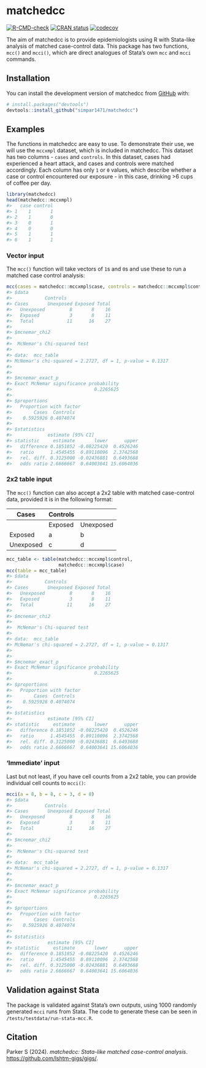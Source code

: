 
<!-- README.md is generated from README.Rmd. Please edit that file -->

# matchedcc

<!-- badges: start -->

[![R-CMD-check](https://github.com/simpar1471/matchedcc/actions/workflows/R-CMD-check.yaml/badge.svg)](https://github.com/simpar1471/matchedcc/actions/workflows/R-CMD-check.yaml)
[![CRAN
status](https://www.r-pkg.org/badges/version/matchedcc)](https://CRAN.R-project.org/package=matchedcc)
[![codecov](https://codecov.io/gh/simpar1471/matchedcc/graph/badge.svg?token=OJSHMFFGXN)](https://codecov.io/gh/simpar1471/matchedcc)
<!-- badges: end -->

The aim of matchedcc is to provide epidemiologists using R with
Stata-like analysis of matched case-control data. This package has two
functions, `mcc()` and `mcci()`, which are direct analogues of Stata’s
own `mcc` and `mcci` commands.

## Installation

You can install the development version of matchedcc from
[GitHub](https://github.com/) with:

``` r
# install.packages("devtools")
devtools::install_github("simpar1471/matchedcc")
```

## Examples

The functions in matchedcc are easy to use. To demonstrate their use, we
will use the `mccxmpl` dataset, which is included in matchedcc. This
dataset has two columns - `cases` and `controls`. In this dataset, cases
had experienced a heart attack, and cases and controls were matched
accordingly. Each column has only `1` or `0` values, which describe
whether a case or control encountered our exposure - in this case,
drinking \>6 cups of coffee per day.

``` r
library(matchedcc)
head(matchedcc::mccxmpl)
#>   case control
#> 1    1       1
#> 2    1       0
#> 3    0       1
#> 4    0       0
#> 5    1       1
#> 6    1       1
```

### Vector input

The `mcc()` function will take vectors of `1`s and `0`s and use these to
run a matched case control analysis:

``` r
mcc(cases = matchedcc::mccxmpl$case, controls = matchedcc::mccxmpl$control)
#> $data
#>            Controls
#> Cases       Unexposed Exposed Total
#>   Unexposed         8       8    16
#>   Exposed           3       8    11
#>   Total            11      16    27
#> 
#> $mcnemar_chi2
#> 
#>  McNemar's Chi-squared test
#> 
#> data:  mcc_table
#> McNemar's chi-squared = 2.2727, df = 1, p-value = 0.1317
#> 
#> 
#> $mcnemar_exact_p
#> Exact McNemar significance probability 
#>                              0.2265625 
#> 
#> $proportions
#>   Proportion with factor
#>        Cases  Controls
#>    0.5925926 0.4074074
#> 
#> $statistics
#>             estimate [95% CI]
#> statistic     estimate       lower      upper
#>   difference 0.1851852 -0.08225420  0.4526246
#>   ratio      1.4545455  0.89110096  2.3742568
#>   rel. diff. 0.3125000 -0.02436881  0.6493688
#>   odds ratio 2.6666667  0.64003641 15.6064036
```

### 2x2 table input

The `mcc()` function can also accept a 2x2 table with matched
case-control data, provided it is in the following format:

| Cases     | Controls |           |
|-----------|----------|-----------|
|           | Exposed  | Unexposed |
| Exposed   | a        | b         |
| Unexposed | c        | d         |

``` r
mcc_table <- table(matchedcc::mccxmpl$control,
                   matchedcc::mccxmpl$case)
mcc(table = mcc_table)
#> $data
#>            Controls
#> Cases       Unexposed Exposed Total
#>   Unexposed         8       8    16
#>   Exposed           3       8    11
#>   Total            11      16    27
#> 
#> $mcnemar_chi2
#> 
#>  McNemar's Chi-squared test
#> 
#> data:  mcc_table
#> McNemar's chi-squared = 2.2727, df = 1, p-value = 0.1317
#> 
#> 
#> $mcnemar_exact_p
#> Exact McNemar significance probability 
#>                              0.2265625 
#> 
#> $proportions
#>   Proportion with factor
#>        Cases  Controls
#>    0.5925926 0.4074074
#> 
#> $statistics
#>             estimate [95% CI]
#> statistic     estimate       lower      upper
#>   difference 0.1851852 -0.08225420  0.4526246
#>   ratio      1.4545455  0.89110096  2.3742568
#>   rel. diff. 0.3125000 -0.02436881  0.6493688
#>   odds ratio 2.6666667  0.64003641 15.6064036
```

### ‘Immediate’ input

Last but not least, if you have cell counts from a 2x2 table, you can
provide individual cell counts to `mcci()`:

``` r
mcci(a = 8, b = 8, c = 3, d = 8)
#> $data
#>            Controls
#> Cases       Unexposed Exposed Total
#>   Unexposed         8       8    16
#>   Exposed           3       8    11
#>   Total            11      16    27
#> 
#> $mcnemar_chi2
#> 
#>  McNemar's Chi-squared test
#> 
#> data:  mcc_table
#> McNemar's chi-squared = 2.2727, df = 1, p-value = 0.1317
#> 
#> 
#> $mcnemar_exact_p
#> Exact McNemar significance probability 
#>                              0.2265625 
#> 
#> $proportions
#>   Proportion with factor
#>        Cases  Controls
#>    0.5925926 0.4074074
#> 
#> $statistics
#>             estimate [95% CI]
#> statistic     estimate       lower      upper
#>   difference 0.1851852 -0.08225420  0.4526246
#>   ratio      1.4545455  0.89110096  2.3742568
#>   rel. diff. 0.3125000 -0.02436881  0.6493688
#>   odds ratio 2.6666667  0.64003641 15.6064036
```

## Validation against Stata

The package is validated against Stata’s own outputs, using 1000
randomly generated `mcci` runs from Stata. The code to generate these
can be seen in `/tests/testdata/run-stata-mcc.R`.

## Citation

Parker S (2024). *matchedcc: Stata-like matched case-control analysis*.
<https://github.com/lshtm-gigs/gigs/>.
